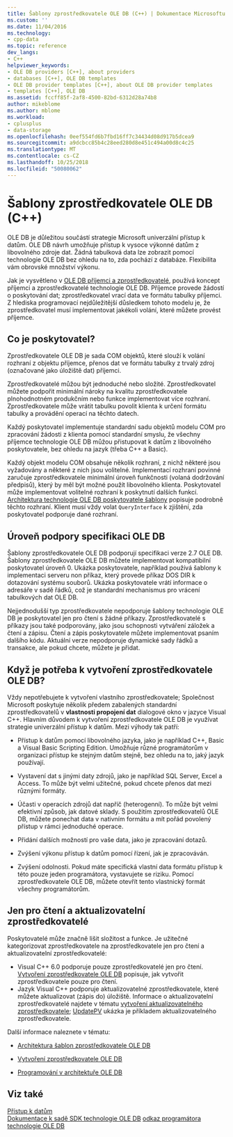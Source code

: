```yaml
---
title: Šablony zprostředkovatele OLE DB (C++) | Dokumentace Microsoftu
ms.custom: ''
ms.date: 11/04/2016
ms.technology:
- cpp-data
ms.topic: reference
dev_langs:
- C++
helpviewer_keywords:
- OLE DB providers [C++], about providers
- databases [C++], OLE DB templates
- OLE DB provider templates [C++], about OLE DB provider templates
- templates [C++], OLE DB
ms.assetid: fccff85f-2af8-4500-82bd-6312d28a74b8
author: mikeblome
ms.author: mblome
ms.workload:
- cplusplus
- data-storage
ms.openlocfilehash: 0eef554fd6b7fbd16ff7c34434d08d917b5dcea9
ms.sourcegitcommit: a9dcbcc85b4c28eed280d8e451c494a00d8c4c25
ms.translationtype: MT
ms.contentlocale: cs-CZ
ms.lasthandoff: 10/25/2018
ms.locfileid: "50080062"
---
```

# <a name="ole-db-provider-templates-c"></a>Šablony zprostředkovatele OLE DB (C++)

OLE DB je důležitou součástí strategie Microsoft univerzální přístup k datům. OLE DB návrh umožňuje přístup k vysoce výkonné datům z libovolného zdroje dat. Žádná tabulková data lze zobrazit pomocí technologie OLE DB bez ohledu na to, zda pochází z databáze. Flexibilita vám obrovské množství výkonu.

Jak je vysvětleno v [OLE DB příjemci a zprostředkovatelé](../../data/oledb/ole-db-consumers-and-providers.md), používá koncept příjemci a zprostředkovatelé technologie OLE DB. Příjemce provede žádostí o poskytování dat; zprostředkovatel vrací data ve formátu tabulky příjemci. Z hlediska programovací nejdůležitější důsledkem tohoto modelu je, že zprostředkovatel musí implementovat jakékoli volání, které můžete provést příjemce.

## <a name="what-is-a-provider"></a>Co je poskytovatel?

Zprostředkovatele OLE DB je sada COM objektů, které slouží k volání rozhraní z objektu příjemce, přenos dat ve formátu tabulky z trvalý zdroj (označované jako úložiště dat) příjemci.

Zprostředkovatelé můžou být jednoduché nebo složité. Zprostředkovatel můžete podpořit minimální nároky na kvalitu zprostředkovatele plnohodnotném produkčním nebo funkce implementovat více rozhraní. Zprostředkovatele může vrátit tabulku povolit klienta k určení formátu tabulky a provádění operací na těchto datech.

Každý poskytovatel implementuje standardní sadu objektů modelu COM pro zpracování žádosti z klienta pomocí standardní smyslu, že všechny příjemce technologie OLE DB můžou přistupovat k datům z libovolného poskytovatele, bez ohledu na jazyk (třeba C++ a Basic).

Každý objekt modelu COM obsahuje několik rozhraní, z nichž některé jsou vyžadovány a některé z nich jsou volitelné. Implementací rozhraní povinné zaručuje zprostředkovatele minimální úroveň funkčnosti (volaná dodržování předpisů), který by měl být možné použít libovolného klienta. Poskytovatel může implementovat volitelné rozhraní k poskytnutí dalších funkcí. [Architektura technologie OLE DB poskytovatele šablony](../../data/oledb/ole-db-provider-template-architecture.md) popisuje podrobně těchto rozhraní. Klient musí vždy volat `QueryInterface` k zjištění, zda poskytovatel podporuje dané rozhraní.

## <a name="ole-db-specification-level-support"></a>Úroveň podpory specifikaci OLE DB

Šablony zprostředkovatele OLE DB podporují specifikaci verze 2.7 OLE DB. Šablony zprostředkovatele OLE DB můžete implementovat kompatibilní poskytovatel úroveň 0. Ukázka poskytovatele, například používá šablony k implementaci serveru non příkaz, který provede příkaz DOS DIR k dotazování systému souborů. Ukázka poskytovatele vrátí informace o adresáře v sadě řádků, což je standardní mechanismus pro vrácení tabulkových dat OLE DB.

Nejjednodušší typ zprostředkovatele nepodporuje šablony technologie OLE DB je poskytovatel jen pro čtení s žádné příkazy. Zprostředkovatelé s příkazy jsou také podporovány, jako jsou schopnosti vytváření záložek a čtení a zápisu. Čtení a zápis poskytovatele můžete implementovat psaním dalšího kódu. Aktuální verze nepodporuje dynamické sady řádků a transakce, ale pokud chcete, můžete je přidat.

## <a name="when-do-you-need-to-create-an-ole-db-provider"></a>Když je potřeba k vytvoření zprostředkovatele OLE DB?

Vždy nepotřebujete k vytvoření vlastního zprostředkovatele; Společnost Microsoft poskytuje několik předem zabalených standardní zprostředkovatelů v **vlastnosti propojení dat** dialogové okno v jazyce Visual C++. Hlavním důvodem k vytvoření zprostředkovatele OLE DB je využívat strategie univerzální přístup k datům. Mezi výhody tak patří:

- Přístup k datům pomocí libovolného jazyka, jako je například C++, Basic a Visual Basic Scripting Edition. Umožňuje různé programátorům v organizaci přístup ke stejným datům stejně, bez ohledu na to, jaký jazyk používají.

- Vystavení dat s jinými daty zdrojů, jako je například SQL Server, Excel a Access. To může být velmi užitečné, pokud chcete přenos dat mezi různými formáty.

- Účasti v operacích zdrojů dat napříč (heterogenní). To může být velmi efektivní způsob, jak datové sklady. S použitím zprostředkovatelů OLE DB, můžete ponechat data v nativním formátu a mít pořád povolený přístup v rámci jednoduché operace.

- Přidání dalších možností pro vaše data, jako je zpracování dotazů.

- Zvýšení výkonu přístup k datům pomocí řízení, jak je zpracováván.

- Zvýšení odolnosti. Pokud máte specifická vlastní data formátu přístup k této pouze jeden programátora, vystavujete se riziku. Pomocí zprostředkovatele OLE DB, můžete otevřít tento vlastnický formát všechny programátorům.

## <a name="read-only-and-updatable-providers"></a>Jen pro čtení a aktualizovatelní zprostředkovatelé

Poskytovatelé může značně lišit složitost a funkce. Je užitečné kategorizovat zprostředkovatele na zprostředkovatele jen pro čtení a aktualizovatelní zprostředkovatelé:

- Visual C++ 6.0 podporuje pouze zprostředkovatelé jen pro čtení. [Vytvoření zprostředkovatele OLE DB](../../data/oledb/creating-an-ole-db-provider.md) popisuje, jak vytvořit zprostředkovatele pouze pro čtení.
- Jazyk Visual C++ podporuje aktualizovatelné zprostředkovatele, které můžete aktualizovat (zápis do) úložiště. Informace o aktualizovatelní zprostředkovatelé najdete v tématu [vytvoření aktualizovatelného zprostředkovatele](../../data/oledb/creating-an-updatable-provider.md); [UpdatePV](https://github.com/Microsoft/VCSamples/tree/master/VC2010Samples/ATL/OLEDB/Provider/UPDATEPV) ukázka je příkladem aktualizovatelného zprostředkovatele.

Další informace naleznete v tématu:

- [Architektura šablon zprostředkovatele OLE DB](../../data/oledb/ole-db-provider-template-architecture.md)

- [Vytvoření zprostředkovatele OLE DB](../../data/oledb/creating-an-ole-db-provider.md)

- [Programování v architektuře OLE DB](../../data/oledb/ole-db-programming.md)

## <a name="see-also"></a>Viz také

[Přístup k datům](../data-access-in-cpp.md)<br/>
[Dokumentace k sadě SDK technologie OLE DB](/previous-versions/windows/desktop/ms722784)
[odkaz programátora technologie OLE DB](/previous-versions/windows/desktop/ms713643)